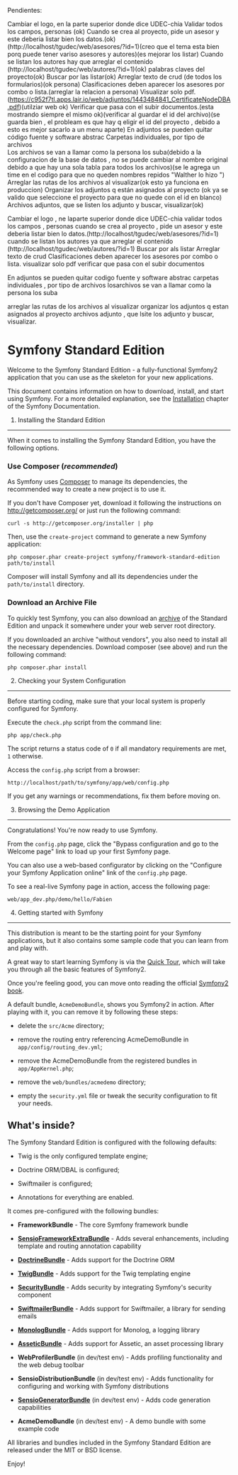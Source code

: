 Pendientes:


Cambiar el logo, en la parte superior donde dice UDEC-chia
Validar todos los campos, personas (ok)
Cuando se crea al proyecto, pide un asesor y este deberia listar bien los datos.(ok)(http://localhost/tgudec/web/asesores/?id=1)(creo que el tema esta bien porq puede tener variso asesores y autores)(es mejorar los listar)
Cuando se listan los autores hay que arreglar el contenido (http://localhost/tgudec/web/autores/?id=1)(ok)
palabras claves del proyecto(ok)
Buscar por las listar(ok)
Arreglar texto de crud (de todos los formularios)(ok persona)
Clasificaciones deben aparecer los asesores por combo o lista.(arreglar la relacion a persona)
Visualizar solo pdf.(https://c952f7tl.apps.lair.io/web/adjuntos/1443484841_CertificateNodeDBA.pdf)(utilziar web ok)
Verificar que pasa con el subir documentos.(esta mostrando siempre el mismo ok)(verificar al guardar el id del archivo)(se guarda bien , el probleam es que hay q eligir el id del proyecto , debido a esto es mejor sacarlo a un menu aparte)
En adjuntos se pueden quitar código fuente y software abstrac
Carpetas individuales,  por tipo de archivos  
Los archivos se van a llamar como la persona los suba(debido a la configuracion de la base de datos , no se puede cambiar al nombre original debido a que hay una sola tabla para todos los archivos)(se le agrega un time en el codigo para que no queden nombres repidos "Walther lo hizo ")
Arreglar las rutas de los archivos al visualizar(ok esto ya funciona en produccion)
Organizar  los adjuntos q están asignados al proyecto  (ok ya se valido que seleccione el proyecto para que no quede con el id en blanco)
Archivos adjuntos, que se listen los adjunto y buscar, visualizar(ok)











Cambiar el logo , ne laparte superior donde dice UDEC-chia
validar todos los campos , personas
cuando se crea al proyecto , pide un asesor y este deberia listar bien lo datos.(http://localhost/tgudec/web/asesores/?id=1)
cuando se listan los autores ya que arreglar el contenido (http://localhost/tgudec/web/autores/?id=1)
Buscar por als listar
Arreglar texto de crud
Clasificaciones deben aparecer los asesores por combo o lista.
visualizar solo pdf
verificar que pasa con el subir documentos

En adjuntos se pueden quitar codigo fuente y software abstrac
carpetas individuales ,  por tipo de archivos
losarchivos se van a llamar como la persona los suba

arreglar las rutas de los archivos al visualizar
organizar  los adjuntos q estan asignados al proyecto
archivos adjunto , que lsite los adjunto  y buscar, visualizar.





Symfony Standard Edition
========================

Welcome to the Symfony Standard Edition - a fully-functional Symfony2
application that you can use as the skeleton for your new applications.

This document contains information on how to download, install, and start
using Symfony. For a more detailed explanation, see the [Installation][1]
chapter of the Symfony Documentation.

1) Installing the Standard Edition
----------------------------------

When it comes to installing the Symfony Standard Edition, you have the
following options.

### Use Composer (*recommended*)

As Symfony uses [Composer][2] to manage its dependencies, the recommended way
to create a new project is to use it.

If you don't have Composer yet, download it following the instructions on
http://getcomposer.org/ or just run the following command:

    curl -s http://getcomposer.org/installer | php

Then, use the `create-project` command to generate a new Symfony application:

    php composer.phar create-project symfony/framework-standard-edition path/to/install

Composer will install Symfony and all its dependencies under the
`path/to/install` directory.

### Download an Archive File

To quickly test Symfony, you can also download an [archive][3] of the Standard
Edition and unpack it somewhere under your web server root directory.

If you downloaded an archive "without vendors", you also need to install all
the necessary dependencies. Download composer (see above) and run the
following command:

    php composer.phar install

2) Checking your System Configuration
-------------------------------------

Before starting coding, make sure that your local system is properly
configured for Symfony.

Execute the `check.php` script from the command line:

    php app/check.php

The script returns a status code of `0` if all mandatory requirements are met,
`1` otherwise.

Access the `config.php` script from a browser:

    http://localhost/path/to/symfony/app/web/config.php

If you get any warnings or recommendations, fix them before moving on.

3) Browsing the Demo Application
--------------------------------

Congratulations! You're now ready to use Symfony.

From the `config.php` page, click the "Bypass configuration and go to the
Welcome page" link to load up your first Symfony page.

You can also use a web-based configurator by clicking on the "Configure your
Symfony Application online" link of the `config.php` page.

To see a real-live Symfony page in action, access the following page:

    web/app_dev.php/demo/hello/Fabien

4) Getting started with Symfony
-------------------------------

This distribution is meant to be the starting point for your Symfony
applications, but it also contains some sample code that you can learn from
and play with.

A great way to start learning Symfony is via the [Quick Tour][4], which will
take you through all the basic features of Symfony2.

Once you're feeling good, you can move onto reading the official
[Symfony2 book][5].

A default bundle, `AcmeDemoBundle`, shows you Symfony2 in action. After
playing with it, you can remove it by following these steps:

  * delete the `src/Acme` directory;

  * remove the routing entry referencing AcmeDemoBundle in `app/config/routing_dev.yml`;

  * remove the AcmeDemoBundle from the registered bundles in `app/AppKernel.php`;

  * remove the `web/bundles/acmedemo` directory;

  * empty the `security.yml` file or tweak the security configuration to fit
    your needs.

What's inside?
---------------

The Symfony Standard Edition is configured with the following defaults:

  * Twig is the only configured template engine;

  * Doctrine ORM/DBAL is configured;

  * Swiftmailer is configured;

  * Annotations for everything are enabled.

It comes pre-configured with the following bundles:

  * **FrameworkBundle** - The core Symfony framework bundle

  * [**SensioFrameworkExtraBundle**][6] - Adds several enhancements, including
    template and routing annotation capability

  * [**DoctrineBundle**][7] - Adds support for the Doctrine ORM

  * [**TwigBundle**][8] - Adds support for the Twig templating engine

  * [**SecurityBundle**][9] - Adds security by integrating Symfony's security
    component

  * [**SwiftmailerBundle**][10] - Adds support for Swiftmailer, a library for
    sending emails

  * [**MonologBundle**][11] - Adds support for Monolog, a logging library

  * [**AsseticBundle**][12] - Adds support for Assetic, an asset processing
    library

  * **WebProfilerBundle** (in dev/test env) - Adds profiling functionality and
    the web debug toolbar

  * **SensioDistributionBundle** (in dev/test env) - Adds functionality for
    configuring and working with Symfony distributions

  * [**SensioGeneratorBundle**][13] (in dev/test env) - Adds code generation
    capabilities

  * **AcmeDemoBundle** (in dev/test env) - A demo bundle with some example
    code

All libraries and bundles included in the Symfony Standard Edition are
released under the MIT or BSD license.

Enjoy!

[1]:  http://symfony.com/doc/2.3/book/installation.html
[2]:  http://getcomposer.org/
[3]:  http://symfony.com/download
[4]:  http://symfony.com/doc/2.3/quick_tour/the_big_picture.html
[5]:  http://symfony.com/doc/2.3/index.html
[6]:  http://symfony.com/doc/2.3/bundles/SensioFrameworkExtraBundle/index.html
[7]:  http://symfony.com/doc/2.3/book/doctrine.html
[8]:  http://symfony.com/doc/2.3/book/templating.html
[9]:  http://symfony.com/doc/2.3/book/security.html
[10]: http://symfony.com/doc/2.3/cookbook/email.html
[11]: http://symfony.com/doc/2.3/cookbook/logging/monolog.html
[12]: http://symfony.com/doc/2.3/cookbook/assetic/asset_management.html
[13]: http://symfony.com/doc/2.3/bundles/SensioGeneratorBundle/index.html
